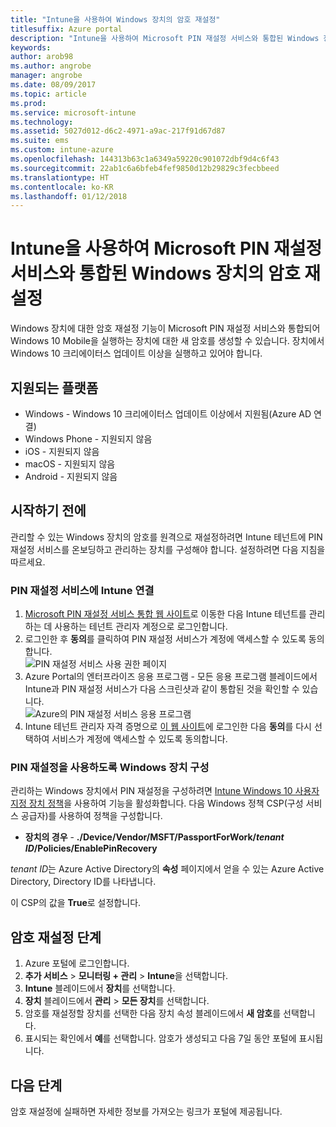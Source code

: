 ```yaml
---
title: "Intune을 사용하여 Windows 장치의 암호 재설정"
titlesuffix: Azure portal
description: "Intune을 사용하여 Microsoft PIN 재설정 서비스와 통합된 Windows 장치의 암호를 재설정하는 방법을 알아봅니다.\""
keywords: 
author: arob98
ms.author: angrobe
manager: angrobe
ms.date: 08/09/2017
ms.topic: article
ms.prod: 
ms.service: microsoft-intune
ms.technology: 
ms.assetid: 5027d012-d6c2-4971-a9ac-217f91d67d87
ms.suite: ems
ms.custom: intune-azure
ms.openlocfilehash: 144313b63c1a6349a59220c901072dbf9d4c6f43
ms.sourcegitcommit: 22ab1c6a6bfeb4fef9850d12b29829c3fecbbeed
ms.translationtype: HT
ms.contentlocale: ko-KR
ms.lasthandoff: 01/12/2018
---
```

# <a name="reset-the-passcode-on-windows-devices-integrated-with-the-microsoft-pin-reset-service-using-intune"></a>Intune을 사용하여 Microsoft PIN 재설정 서비스와 통합된 Windows 장치의 암호 재설정

Windows 장치에 대한 암호 재설정 기능이 Microsoft PIN 재설정 서비스와 통합되어 Windows 10 Mobile을 실행하는 장치에 대한 새 암호를 생성할 수 있습니다. 장치에서 Windows 10 크리에이터스 업데이트 이상을 실행하고 있어야 합니다.

## <a name="supported-platforms"></a>지원되는 플랫폼

- Windows - Windows 10 크리에이터스 업데이트 이상에서 지원됨(Azure AD 연결)
- Windows Phone - 지원되지 않음
- iOS - 지원되지 않음
- macOS - 지원되지 않음
- Android - 지원되지 않음


## <a name="before-you-start"></a>시작하기 전에

관리할 수 있는 Windows 장치의 암호를 원격으로 재설정하려면 Intune 테넌트에 PIN 재설정 서비스를 온보딩하고 관리하는 장치를 구성해야 합니다. 설정하려면 다음 지침을 따르세요.

### <a name="connect-intune-with-the-pin-reset-service"></a>PIN 재설정 서비스에 Intune 연결

1. [Microsoft PIN 재설정 서비스 통합 웹 사이트](https://login.windows.net/common/oauth2/authorize?response_type=code&client_id=b8456c59-1230-44c7-a4a2-99b085333e84&resource=https%3A%2F%2Fgraph.windows.net&redirect_uri=https%3A%2F%2Fcred.microsoft.com&state=e9191523-6c2f-4f1d-a4f9-c36f26f89df0&prompt=admin_consent)로 이동한 다음 Intune 테넌트를 관리하는 데 사용하는 테넌트 관리자 계정으로 로그인합니다.
2. 로그인한 후 **동의**를 클릭하여 PIN 재설정 서비스가 계정에 액세스할 수 있도록 동의합니다.<br>
![PIN 재설정 서비스 사용 권한 페이지](./media/pin-reset-service-application.png)
3. Azure Portal의 엔터프라이즈 응용 프로그램 - 모든 응용 프로그램 블레이드에서 Intune과 PIN 재설정 서비스가 다음 스크린샷과 같이 통합된 것을 확인할 수 있습니다.<br>
![Azure의 PIN 재설정 서비스 응용 프로그램](./media/pin-reset-service-home-screen.png)
4. Intune 테넌트 관리자 자격 증명으로 [이 웹 사이트](https://login.windows.net/common/oauth2/authorize?response_type=code&client_id=9115dd05-fad5-4f9c-acc7-305d08b1b04e&resource=https%3A%2F%2Fcred.microsoft.com%2F&redirect_uri=ms-appx-web%3A%2F%2FMicrosoft.AAD.BrokerPlugin%2F9115dd05-fad5-4f9c-acc7-305d08b1b04e&state=6765f8c5-f4a7-4029-b667-46a6776ad611&prompt=admin_consent)에 로그인한 다음 **동의**를 다시 선택하여 서비스가 계정에 액세스할 수 있도록 동의합니다.

### <a name="configure-windows-devices-to-use-pin-reset"></a>PIN 재설정을 사용하도록 Windows 장치 구성

관리하는 Windows 장치에서 PIN 재설정을 구성하려면 [Intune Windows 10 사용자 지정 장치 정책](custom-settings-windows-10.md)을 사용하여 기능을 활성화합니다. 다음 Windows 정책 CSP(구성 서비스 공급자)를 사용하여 정책을 구성합니다.


- **장치의 경우** - **./Device/Vendor/MSFT/PassportForWork/*tenant ID*/Policies/EnablePinRecovery**

*tenant ID*는 Azure Active Directory의 **속성** 페이지에서 얻을 수 있는 Azure Active Directory, Directory ID를 나타냅니다.

이 CSP의 값을 **True**로 설정합니다.

## <a name="steps-to-reset-the-passcode"></a>암호 재설정 단계

1. Azure 포털에 로그인합니다.
2. **추가 서비스** > **모니터링 + 관리** > **Intune**을 선택합니다.
3. **Intune** 블레이드에서 **장치**를 선택합니다.
4. **장치** 블레이드에서 **관리** > **모든 장치**를 선택합니다.
5. 암호를 재설정할 장치를 선택한 다음 장치 속성 블레이드에서 **새 암호**를 선택합니다.
6. 표시되는 확인에서 **예**를 선택합니다. 암호가 생성되고 다음 7일 동안 포털에 표시됩니다.

## <a name="next-steps"></a>다음 단계

암호 재설정에 실패하면 자세한 정보를 가져오는 링크가 포털에 제공됩니다.


